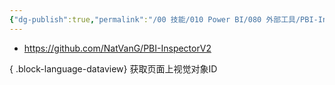 ```yaml
---
{"dg-publish":true,"permalink":"/00 技能/010 Power BI/080 外部工具/PBI-Inspector/","tags":["外部工具","元信息"]}
---
```



- https://github.com/NatVanG/PBI-InspectorV2

{ .block-language-dataview}
获取页面上视觉对象ID
